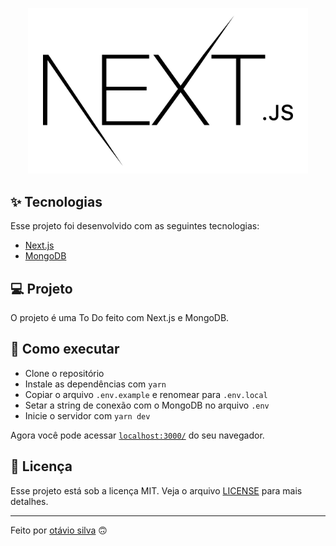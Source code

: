 <p align="center"><a href="https://nextjs.org/" target="_blank"><img style="background: #fff; padding: 12px 24px;" src="./.github/next-logo.svg" width="400"></a></p>

## ✨ Tecnologias

Esse projeto foi desenvolvido com as seguintes tecnologias:

- [Next.js](https://nextjs.org/)
- [MongoDB](https://www.mongodb.com/)

## 💻 Projeto

O projeto é uma To Do feito com Next.js e MongoDB.

## 🚀 Como executar

- Clone o repositório
- Instale as dependências com `yarn`
- Copiar o arquivo `.env.example` e renomear para `.env.local`
- Setar a string de conexão com o MongoDB no arquivo `.env`
- Inicie o servidor com `yarn dev`

Agora você pode acessar [`localhost:3000/`](http://localhost:3000/) do seu navegador.


## 📄 Licença

Esse projeto está sob a licença MIT. Veja o arquivo [LICENSE](LICENSE) para mais detalhes.

---

Feito por [otávio silva](https://otaviosilva.dev/) 🙃
